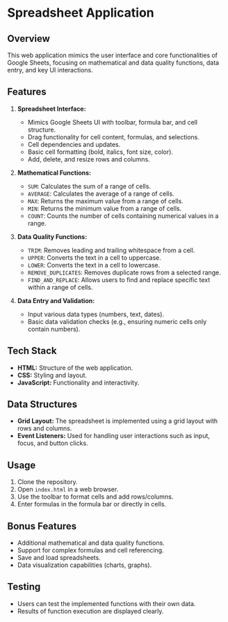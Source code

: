 # Spreadsheet Application

## Overview
This web application mimics the user interface and core functionalities of Google Sheets, focusing on mathematical and data quality functions, data entry, and key UI interactions.

## Features
1. **Spreadsheet Interface:**
   - Mimics Google Sheets UI with toolbar, formula bar, and cell structure.
   - Drag functionality for cell content, formulas, and selections.
   - Cell dependencies and updates.
   - Basic cell formatting (bold, italics, font size, color).
   - Add, delete, and resize rows and columns.

2. **Mathematical Functions:**
   - `SUM`: Calculates the sum of a range of cells.
   - `AVERAGE`: Calculates the average of a range of cells.
   - `MAX`: Returns the maximum value from a range of cells.
   - `MIN`: Returns the minimum value from a range of cells.
   - `COUNT`: Counts the number of cells containing numerical values in a range.

3. **Data Quality Functions:**
   - `TRIM`: Removes leading and trailing whitespace from a cell.
   - `UPPER`: Converts the text in a cell to uppercase.
   - `LOWER`: Converts the text in a cell to lowercase.
   - `REMOVE_DUPLICATES`: Removes duplicate rows from a selected range.
   - `FIND_AND_REPLACE`: Allows users to find and replace specific text within a range of cells.

4. **Data Entry and Validation:**
   - Input various data types (numbers, text, dates).
   - Basic data validation checks (e.g., ensuring numeric cells only contain numbers).

## Tech Stack
- **HTML:** Structure of the web application.
- **CSS:** Styling and layout.
- **JavaScript:** Functionality and interactivity.

## Data Structures
- **Grid Layout:** The spreadsheet is implemented using a grid layout with rows and columns.
- **Event Listeners:** Used for handling user interactions such as input, focus, and button clicks.

## Usage
1. Clone the repository.
2. Open `index.html` in a web browser.
3. Use the toolbar to format cells and add rows/columns.
4. Enter formulas in the formula bar or directly in cells.

## Bonus Features
- Additional mathematical and data quality functions.
- Support for complex formulas and cell referencing.
- Save and load spreadsheets.
- Data visualization capabilities (charts, graphs).

## Testing
- Users can test the implemented functions with their own data.
- Results of function execution are displayed clearly.

